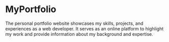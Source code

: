 # MyPortfolio
The personal portfolio website showcases my skills, projects, and experiences as a web developer. It serves as an online platform to highlight my work and provide information about my background and expertise.
